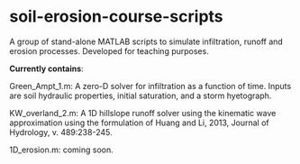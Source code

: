 # soil-erosion-course-scripts
A group of stand-alone MATLAB scripts to simulate infiltration, runoff and erosion processes. Developed for teaching purposes.

**Currently contains**:

Green_Ampt_1.m: A zero-D solver for infiltration as a function of time. Inputs are soil hydraulic properties, initial saturation, and a storm hyetograph.

KW_overland_2.m: A 1D hillslope runoff solver using the kinematic wave approximation using the formulation of Huang and Li, 2013, Journal of Hydrology, v. 489:238-245. 

1D_erosion.m: coming soon.
